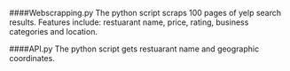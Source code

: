 ####Webscrapping.py
The python script scraps 100 pages of yelp search results.
Features include:
restuarant name, price, rating, business categories and location.

####API.py
The python script gets restuarant name and geographic coordinates. 

